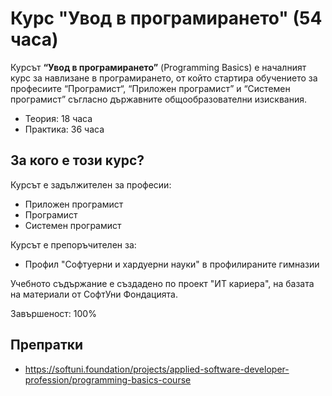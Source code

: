 # Курс "Увод в програмирането" (54 часа)

Курсът **“Увод в програмирането”** (Programming Basics) е началният курс за навлизане в програмирането, от който стартира обучението за професиите “Програмист“, “Приложен програмист” и “Системен програмист” съгласно държавните общообразователни изисквания.
 - Теория: 18 часа
 - Практика: 36 часа

## За кого е този курс?

Курсът е задължителен за професии:
 - Приложен програмист
 - Програмист
 - Системен програмист
 
Курсът е препоръчителен за:
 - Профил "Софтуерни и хардуерни науки" в профилираните гимназии

Учебното съдържание е създадено по проект "ИТ кариера", на базата на материали от СофтУни Фондацията.

Завършеност: 100%

## Препратки
 - https://softuni.foundation/projects/applied-software-developer-profession/programming-basics-course
